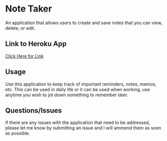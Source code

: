 # Note Taker
An application that allows users to create and save notes that you can view, delete, or edit. 

## Link to Heroku App
[Click Here for Link](https://angelpsch-note-taker.herokuapp.com/)

## Usage 
Use this application to keep track of important reminders, notes, memos, etc. This can be used in daily life or it can be used when working, use anytime you wish to jot down something to remember later. 

## Questions/Issues
If there are any issues with the application that need to be addressed, please let me know by submitting an issue and I will ammend them as soon as possible. 
